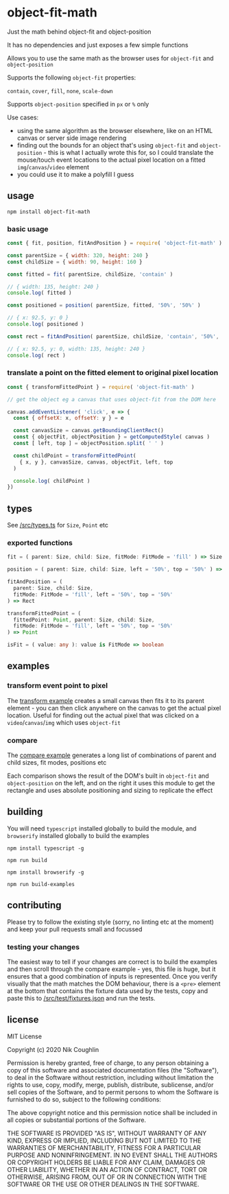 # object-fit-math

Just the math behind object-fit and object-position

It has no dependencies and just exposes a few simple functions

Allows you to use the same math as the browser uses for `object-fit` and
`object-position`

Supports the following `object-fit` properties:

`contain`, `cover`, `fill`, `none`, `scale-down`

Supports `object-position` specified in `px` or `%` only

Use cases:

- using the same algorithm as the browser elsewhere, like on an HTML canvas
  or server side image rendering
- finding out the bounds for an object that's using `object-fit` and
  `object-position` - this is what I actually wrote this for, so I could
  translate the mouse/touch event locations to the actual pixel location on a
  fitted `img`/`canvas`/`video` element
- you could use it to make a polyfill I guess

## usage

`npm install object-fit-math`

### basic usage

```js
const { fit, position, fitAndPosition } = require( 'object-fit-math' )

const parentSize = { width: 320, height: 240 }
const childSize = { width: 90, height: 160 }

const fitted = fit( parentSize, childSize, 'contain' )

// { width: 135, height: 240 }
console.log( fitted )

const positioned = position( parentSize, fitted, '50%', '50%' )

// { x: 92.5, y: 0 }
console.log( positioned )

const rect = fitAndPosition( parentSize, childSize, 'contain', '50%', '50%' )

// { x: 92.5, y: 0, width: 135, height: 240 }
console.log( rect )
```

### translate a point on the fitted element to original pixel location

```js
const { transformFittedPoint } = require( 'object-fit-math' )

// get the object eg a canvas that uses object-fit from the DOM here

canvas.addEventListener( 'click', e => {
  const { offsetX: x, offsetY: y } = e

  const canvasSize = canvas.getBoundingClientRect()
  const { objectFit, objectPosition } = getComputedStyle( canvas )
  const [ left, top ] = objectPosition.split( ' ' )

  const childPoint = transformFittedPoint(
    { x, y }, canvasSize, canvas, objectFit, left, top
  )

  console.log( childPoint )
})
```

## types

See [/src/types.ts](/src/types.ts) for `Size`, `Point` etc

### exported functions

```ts
fit = ( parent: Size, child: Size, fitMode: FitMode = 'fill' ) => Size

position = ( parent: Size, child: Size, left = '50%', top = '50%' ) => Point

fitAndPosition = (
  parent: Size, child: Size,
  fitMode: FitMode = 'fill', left = '50%', top = '50%'
) => Rect

transformFittedPoint = (
  fittedPoint: Point, parent: Size, child: Size,
  fitMode: FitMode = 'fill', left = '50%', top = '50%'
) => Point

isFit = ( value: any ): value is FitMode => boolean
```

## examples

### transform event point to pixel

The [transform example](/examples/transform/) creates a small canvas then
fits it to its parent element - you can then click anywhere on the canvas to
get the actual pixel location. Useful for finding out the actual pixel that was
clicked on a `video`/`canvas`/`img` which uses `object-fit`

### compare

The [compare example](/examples/compare/) generates a long list of
combinations of parent and child sizes, fit modes, positions etc

Each comparison shows the result of the DOM's built in `object-fit` and
`object-position` on the left, and on the right it uses this module to get the
rectangle and uses absolute positioning and sizing to replicate the effect

## building

You will need `typescript` installed globally to build the module, and
`browserify` installed globally to build the examples

`npm install typescript -g`

`npm run build`

`npm install browserify -g`

`npm run build-examples`

## contributing

Please try to follow the existing style (sorry, no linting etc at the moment)
and keep your pull requests small and focussed

### testing your changes

The easiest way to tell if your changes are correct is to build the examples
and then scroll through the compare example - yes, this file is huge, but it
ensures that a good combination of inputs is represented. Once you verify
visually that the math matches the DOM behaviour, there is a `<pre>` element at
the bottom that contains the fixture data used by the tests, copy and paste this
to [/src/test/fixtures.json](/src/test/fixtures.json) and run the tests.

## license

MIT License

Copyright (c) 2020 Nik Coughlin

Permission is hereby granted, free of charge, to any person obtaining a copy
of this software and associated documentation files (the "Software"), to deal
in the Software without restriction, including without limitation the rights
to use, copy, modify, merge, publish, distribute, sublicense, and/or sell
copies of the Software, and to permit persons to whom the Software is
furnished to do so, subject to the following conditions:

The above copyright notice and this permission notice shall be included in all
copies or substantial portions of the Software.

THE SOFTWARE IS PROVIDED "AS IS", WITHOUT WARRANTY OF ANY KIND, EXPRESS OR
IMPLIED, INCLUDING BUT NOT LIMITED TO THE WARRANTIES OF MERCHANTABILITY,
FITNESS FOR A PARTICULAR PURPOSE AND NONINFRINGEMENT. IN NO EVENT SHALL THE
AUTHORS OR COPYRIGHT HOLDERS BE LIABLE FOR ANY CLAIM, DAMAGES OR OTHER
LIABILITY, WHETHER IN AN ACTION OF CONTRACT, TORT OR OTHERWISE, ARISING FROM,
OUT OF OR IN CONNECTION WITH THE SOFTWARE OR THE USE OR OTHER DEALINGS IN THE
SOFTWARE.
